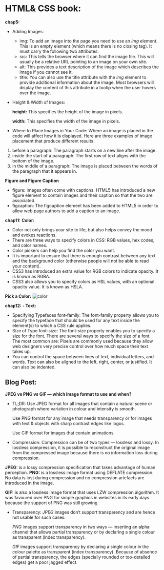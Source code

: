 # HTML& CSS book:

**chap5:**

- Adding Images:
  - img: To add an image into the page you need to use an *img* element. This is an empty 
   element (which means there is no closing tag). It must carry the following two attributes:
  - src: This tells the browser where it can find the image file.
    This will usually be a relative URL pointing to an image on your own site. 
  - alt: This provides a text description of the image which describes the image if you cannot see it.
  - title: You can also use the title attribute with the *img* element to provide additional information 
   about the image. Most browsers will display the content of this attribute in a tootip when the user hovers over the image.

- Height & Width of Images:

  **height:** This specifies the height of the image in pixels.

  **width:** This specifies the width of the image in pixels.

- Where to Place Images in Your Code:
  Where an image is placed in the code will affect how it is displayed. 
  Here are three examples of image placement that produce different results:

1. before a paragraph: The paragraph starts on a new line after the image.
2. inside the start of a paragraph: The first row of text aligns with the bottom of the image.
3. in the middle of a paragraph: The image is placed between the words of the paragraph that it appears in.

**Figure and Figure Caption**

- figure: Images often come with captions. HTML5 has introduced a new figure element to contain images and their caption 
   so that the two are associated.
- figcaption: The figcaption element has been added to HTML5 in order to allow web page authors to add 
  a caption to an image.
  
**chap11:**
**Color:**

- Color not only brings your site to life, but also helps convey the mood and evokes reactions.
- There are three ways to specify colors in CSS: RGB values, hex codes, and color names.
- Color pickers can help you find the color you want.
- It is important to ensure that there is enough contrast between any text and the background color
 (otherwise people will not be able to read your content).
- CSS3 has introduced an extra value for RGB colors to indicate opacity. It is known as RGBA.
- CSS3 also allows you to specify colors as HSL values, with an optional opacity value. It is known as HSLA.

**Pick a Color:**
![color](https://www.w3schools.com/colors/img_colormap.gif)

**chap12:**
**- Text:**

- Specifying Typefaces font-family:
    The font-family property allows you to specify the typeface that should be used for 
    any text inside the element(s) to which a CSS rule applies.
- Size of Type font-size:
    The font-size property enables you to specify a size for the font. There are several ways to specify the size of a font. 
    The most common are: Pixels are commonly used because they allow web designers very precise control over how much space 
    their text takes up.
- You can control the space between lines of text, individual letters, and words. Text can also be aligned to the left, right, 
    center, or justified. It can also be indented.

## Blog Post:

 **JPEG vs PNG vs GIF — which image format to use and when?**
- TL;DR:
    Use JPEG format for all images that contain a natural scene or photograph where variation in colour and intensity is smooth.

    Use PNG format for any image that needs transparency or for images with text & objects with sharp contrast edges like logos.

    Use GIF format for images that contain animations.

- Compression:
  Compression can be of two types — lossless and lossy. In lossless compression, it is possible to reconstruct the original image
  from the compressed image because there is no information loss during compression.

**JPEG:** is a lossy compression specification that takes advantage of human perception.
**PNG:** is a lossless image format using DEFLATE compression. No data is lost during compression and no compression 
  artefacts are introduced in the image. 

**GIF:** is also a lossless image format that uses LZW compression algorithm. It was favoured over PNG for simple graphics
  in websites in its early days because the support of PNG was still growing.

- Transparency:
  *JPEG* images don’t support transparency and are hence not usable for such cases.

  *PNG* images support transparency in two ways — inserting an alpha channel that allows partial transparency or 
  by declaring a single colour as transparent (index transparency).

  *GIF* images support transparency by declaring a single colour in the colour palette as transparent (index transparency). 
  Because of absence of partial transparency, the edges (specially rounded or too-detailed edges) get a poor jagged effect.  